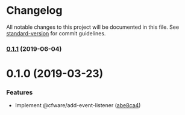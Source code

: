# Changelog

All notable changes to this project will be documented in this file. See [standard-version](https://github.com/conventional-changelog/standard-version) for commit guidelines.

### [0.1.1](https://github.com/cfware/add-event-listener/compare/v0.1.0...v0.1.1) (2019-06-04)



# 0.1.0 (2019-03-23)


### Features

* Implement @cfware/add-event-listener ([abe8ca4](https://github.com/cfware/add-event-listener/commit/abe8ca4))
